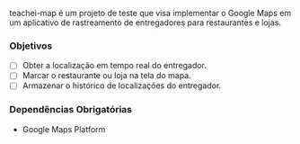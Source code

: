 teachei-map é um projeto de teste que visa implementar o Google Maps em um aplicativo de rastreamento de entregadores para restaurantes e lojas.

### Objetivos
- [ ] Obter a localização em tempo real do entregador.
- [ ] Marcar o restaurante ou loja na tela do mapa.
- [ ] Armazenar o histórico de localizações do entregador.

### Dependências Obrigatórias
- Google Maps Platform
